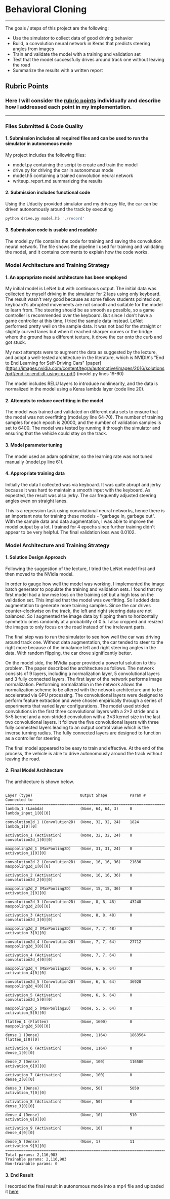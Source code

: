 # **Behavioral Cloning** 

---

The goals / steps of this project are the following:
* Use the simulator to collect data of good driving behavior
* Build, a convolution neural network in Keras that predicts steering angles from images
* Train and validate the model with a training and validation set
* Test that the model successfully drives around track one without leaving the road
* Summarize the results with a written report

[//]: # (Image References)

[image1]: ./examples/placeholder.png "Model Visualization"

## Rubric Points

### Here I will consider the [rubric points](https://review.udacity.com/#!/rubrics/432/view) individually and describe how I addressed each point in my implementation.  

---
### Files Submitted & Code Quality

#### 1. Submission includes all required files and can be used to run the simulator in autonomous mode

My project includes the following files:
* model.py containing the script to create and train the model
* drive.py for driving the car in autonomous mode
* model.h5 containing a trained convolution neural network 
* writeup_report.md summarizing the results

#### 2. Submission includes functional code

Using the Udacity provided simulator and my drive.py file, the car can be driven autonomously around the track by executing 

```sh
python drive.py model.h5 './record'
```

#### 3. Submission code is usable and readable

The model.py file contains the code for training and saving the convolution neural network. 
The file shows the pipeline I used for training and validating the model, and it contains comments to explain how the code works.

### Model Architecture and Training Strategy

#### 1. An appropriate model architecture has been employed

My initial model is LeNet but with continuous output. The initial data was collected by myself driving in the simulator
for 2 laps using only keyboard. The result wasn't very good because as some fellow students pointed out, keyboard's 
abrupted movements are not smooth and suitable for the model to learn from. The steering should be as smooth as possible, so
a game controller is recommended over the keyboard. But since I don't have a game controller at this time, I tried the sample
data instead. LeNet performed pretty well on the sample data. It was not bad for the straight or slightly curved lanes but when 
it reached sharper curves or the bridge where the ground has a different texture, it drove the car onto the curb and got stuck.

My next attempts were to augment the data as suggested by the lecture, and adopt a well-tested architecture in the literature,
which is NVIDIA's "End to End Learning for Self-Driving Cars" 
[paper] (https://images.nvidia.com/content/tegra/automotive/images/2016/solutions/pdf/end-to-end-dl-using-px.pdf) (model.py lines 19-60) 

The model includes RELU layers to introduce nonlinearity, 
and the data is normalized in the model using a Keras lambda layer (code line 20). 

#### 2. Attempts to reduce overfitting in the model

The model was trained and validated on different data sets to ensure that the model was not overfitting (model.py line 64-70).
The number of training samples for each epoch is 20000, and the number of validation samples is set to 6400. 
The model was tested by running it through the simulator and ensuring that the vehicle could stay on the track.

#### 3. Model parameter tuning

The model used an adam optimizer, so the learning rate was not tuned manually (model.py line 61).

#### 4. Appropriate training data

Initially the data I collected was via keyboard. It was quite abrupt and jerky because it was hard to maintain a smooth input
with the keyboard. As expected, the result was also jerky. The car frequently adjusted steering angles even on straight lanes.

This is a regression task using convolutional neural networks,
hence there is an important note for training these models - "garbage in, garbage out". With the sample data and data augmentation,
I was able to improve the model output by a lot. I trained for 4 epochs since further training didn't appear to be very helpful. 
The final validation loss was 0.0102. 

### Model Architecture and Training Strategy

#### 1. Solution Design Approach

Following the suggestion of the lecture, I tried the LeNet model first and then moved to the NVidia model.

In order to gauge how well the model was working, I implemented the image batch generator to populate the training and 
validation sets. I found that my first model had a low mse loss on the training set but a high loss on the validation set. 
This implied that the model was overfitting. So I added data augmentation to generate more training samples. Since the car 
drives counter-clockwise on the track, the left and right steering data are not balanced. So I augmented the image data by flipping them
to horizontally symmetric ones randomly at a probability of 0.5. I also cropped and resized the images to only focus on
the road instead of the irrelevant parts.

The final step was to run the simulator to see how well the car was driving around track one. Without data augmentation, the car tended
to steer to the right more because of the imbalance left and right steering angles in the data. With random flipping, the car drove significantly 
better. 

On the model side, the NVidia paper provided a powerful solution to this problem. The paper described the architecture as follows.
The network consists of 9 layers, including a normalization layer, 5 convolutional layers and 3 fully connected layers.
The first layer of the network performs image normalization. Performing normalization in the network allows the 
normalization scheme to be altered with the network architecture and to be accelerated via GPU processing.
The convolutional layers were designed to perform feature extraction and were chosen empirically through a series of 
experiments that varied layer configurations. The model used strided convolutions in the first three convolutional layers with a 
2×2 stride and a 5×5 kernel and a non-strided convolution with a 3×3 kernel size in the last two convolutional layers.
It follows the five convolutional layers with three fully connected layers leading to an output control value which is 
the inverse turning radius. The fully connected layers are designed to function as a controller for steering.

The final model appeared to be easy to train and effective. At the end of the process, 
the vehicle is able to drive autonomously around the track without leaving the road.

#### 2. Final Model Architecture

The architecture is shown below.

```
____________________________________________________________________________________________________
Layer (type)                     Output Shape          Param #     Connected to                     
====================================================================================================
lambda_1 (Lambda)                (None, 64, 64, 3)     0           lambda_input_1[0][0]             
____________________________________________________________________________________________________
convolution2d_1 (Convolution2D)  (None, 32, 32, 24)    1824        lambda_1[0][0]                   
____________________________________________________________________________________________________
activation_1 (Activation)        (None, 32, 32, 24)    0           convolution2d_1[0][0]            
____________________________________________________________________________________________________
maxpooling2d_1 (MaxPooling2D)    (None, 31, 31, 24)    0           activation_1[0][0]               
____________________________________________________________________________________________________
convolution2d_2 (Convolution2D)  (None, 16, 16, 36)    21636       maxpooling2d_1[0][0]             
____________________________________________________________________________________________________
activation_2 (Activation)        (None, 16, 16, 36)    0           convolution2d_2[0][0]            
____________________________________________________________________________________________________
maxpooling2d_2 (MaxPooling2D)    (None, 15, 15, 36)    0           activation_2[0][0]               
____________________________________________________________________________________________________
convolution2d_3 (Convolution2D)  (None, 8, 8, 48)      43248       maxpooling2d_2[0][0]             
____________________________________________________________________________________________________
activation_3 (Activation)        (None, 8, 8, 48)      0           convolution2d_3[0][0]            
____________________________________________________________________________________________________
maxpooling2d_3 (MaxPooling2D)    (None, 7, 7, 48)      0           activation_3[0][0]               
____________________________________________________________________________________________________
convolution2d_4 (Convolution2D)  (None, 7, 7, 64)      27712       maxpooling2d_3[0][0]             
____________________________________________________________________________________________________
activation_4 (Activation)        (None, 7, 7, 64)      0           convolution2d_4[0][0]            
____________________________________________________________________________________________________
maxpooling2d_4 (MaxPooling2D)    (None, 6, 6, 64)      0           activation_4[0][0]               
____________________________________________________________________________________________________
convolution2d_5 (Convolution2D)  (None, 6, 6, 64)      36928       maxpooling2d_4[0][0]             
____________________________________________________________________________________________________
activation_5 (Activation)        (None, 6, 6, 64)      0           convolution2d_5[0][0]            
____________________________________________________________________________________________________
maxpooling2d_5 (MaxPooling2D)    (None, 5, 5, 64)      0           activation_5[0][0]               
____________________________________________________________________________________________________
flatten_1 (Flatten)              (None, 1600)          0           maxpooling2d_5[0][0]             
____________________________________________________________________________________________________
dense_1 (Dense)                  (None, 1164)          1863564     flatten_1[0][0]                  
____________________________________________________________________________________________________
activation_6 (Activation)        (None, 1164)          0           dense_1[0][0]                    
____________________________________________________________________________________________________
dense_2 (Dense)                  (None, 100)           116500      activation_6[0][0]               
____________________________________________________________________________________________________
activation_7 (Activation)        (None, 100)           0           dense_2[0][0]                    
____________________________________________________________________________________________________
dense_3 (Dense)                  (None, 50)            5050        activation_7[0][0]               
____________________________________________________________________________________________________
activation_8 (Activation)        (None, 50)            0           dense_3[0][0]                    
____________________________________________________________________________________________________
dense_4 (Dense)                  (None, 10)            510         activation_8[0][0]               
____________________________________________________________________________________________________
activation_9 (Activation)        (None, 10)            0           dense_4[0][0]                    
____________________________________________________________________________________________________
dense_5 (Dense)                  (None, 1)             11          activation_9[0][0]               
====================================================================================================
Total params: 2,116,983
Trainable params: 2,116,983
Non-trainable params: 0
```

#### 3. End Result

I recorded the final result in autonomous mode into a mp4 file and uploaded it 
[here](https://www.youtube.com/watch?v=pDdN28Bdm-o&feature=youtu.be)


